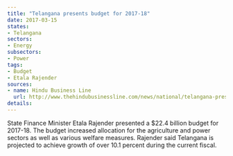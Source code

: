 ```yaml
---
title: "Telangana presents budget for 2017-18"
date: 2017-03-15
states:
- Telangana
sectors:
- Energy
subsectors:
- Power
tags:
- Budget
- Etala Rajender
sources:
- name: Hindu Business Line
  url: http://www.thehindubusinessline.com/news/national/telangana-presents-rs-149-lakh-crore-budget-for-201718/article9581996.ece
details:
---
```


State Finance Minister Etala Rajender presented a $22.4 billion budget for 2017-18. The budget increased allocation for the agriculture and power sectors as well as various welfare measures. Rajender said Telangana is projected to achieve growth of over 10.1 percent during the current fiscal.
